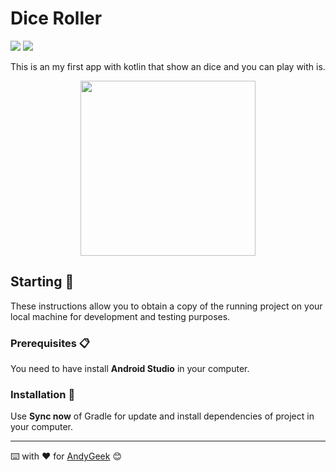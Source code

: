 # Dice Roller

![](https://img.shields.io/badge/Made%20with-Android%20Studio-brightgreen) ![](https://img.shields.io/badge/Made%20with-Kotlin-orange)

This is an my first app with kotlin that show an dice and you can play with is.

<div align="center"><img src="https://imgur.com/ZdQVYRr.gif" width="280" align="middle"/></div>

## Starting 🚀

These instructions allow you to obtain a copy of the running project on your local machine for development and testing purposes.

### Prerequisites 📋

You need to have install **Android Studio** in your computer.

### Installation 🔧

Use **Sync now** of Gradle for update and install dependencies of project in your computer.

------

⌨️ with ❤️ for [AndyGeek](https://github.com/andygeek) 😊

